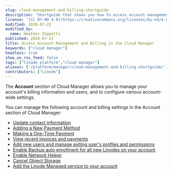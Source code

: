 ```yaml
---
slug: cloud-management-and-billing-shortguide
description: 'Shortguide that shows you how to access account management and billing in the Cloud Manager.'
license: '[CC BY-ND 4.0](https://creativecommons.org/licenses/by-nd/4.0)'
modified: 2020-07-22
modified_by:
  name: Heather Zoppetti
published: 2020-07-22
title: Access Account Management and Billing in the Cloud Manager
keywords: ["cloud manager"]
headless: true
show_on_rss_feed: false
tags: ["linode platform","cloud manager"]
aliases: ['/platform/manager/cloud-management-and-billing-shortguide/']
contributors: ["Linode"]
---
```


The **Account** section of Cloud Manager allows you to manage your account's billing information and users, and to configure various account-wide settings.

You can manage the following account and billing settings in the Account section of Cloud Manager:

- [Update contact information](/docs/products/platform/billing/guides/update-billing-contact-info/)
- [Adding a New Payment Method](/docs/products/platform/billing/guides/payment-methods/#add-a-new-payment-method)
- [Making a One-Time Payment](/docs/products/platform/billing/guides/make-a-payment/)
- [View recent invoices and payments](/docs/products/platform/billing/guides/view-history/)
- [Add new users and manage exiting user's profiles and permissions](/docs/products/platform/accounts/guides/manage-users/#users-and-permissions)
- [Enable Backup auto enrollment for all new Linodes on your account](/docs/products/storage/backups/guides/enable/#auto-enroll-new-compute-instances-in-the-backup-service)
- [Enable Network Helper](/docs/products/compute/compute-instances/guides/network-helper/#global)
- [Cancel Object Storage](/docs/products/storage/object-storage/guides/cancel/)
- [Add the Linode Managed service to your account](/docs/products/services/managed/get-started/)
